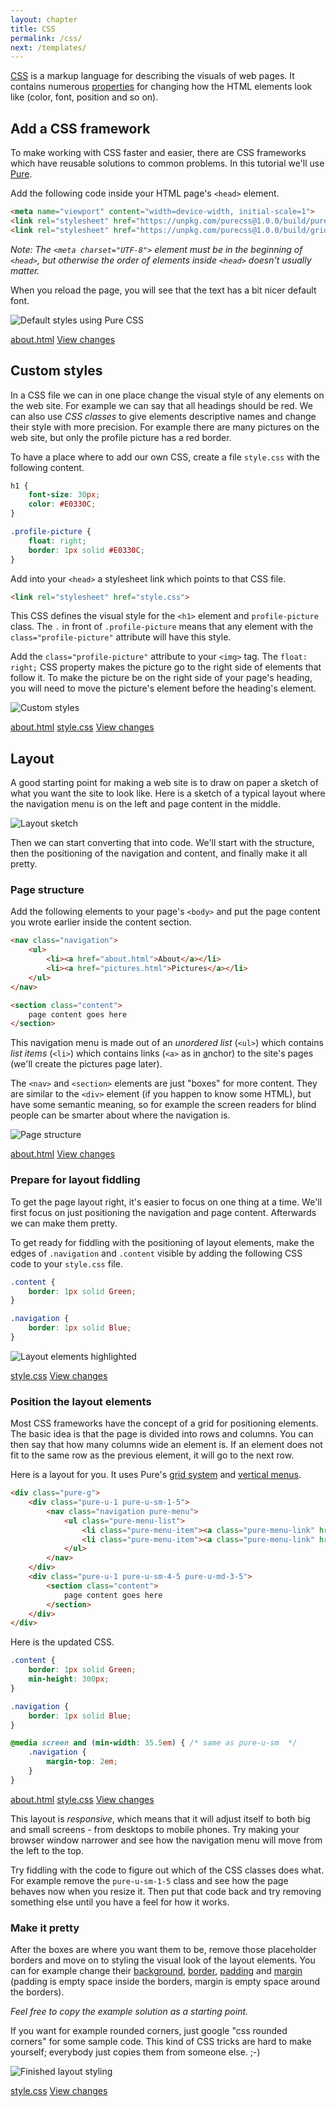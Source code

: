 ```yaml
---
layout: chapter
title: CSS
permalink: /css/
next: /templates/
---
```


[CSS][css] is a markup language for describing the visuals of web pages. It contains numerous [properties][css-properties] for changing how the HTML elements look like (color, font, position and so on).


## Add a CSS framework

To make working with CSS faster and easier, there are CSS frameworks which have reusable solutions to common problems. In this tutorial we'll use [Pure](http://purecss.io/).

Add the following code inside your HTML page's `<head>` element.

```html
<meta name="viewport" content="width=device-width, initial-scale=1">
<link rel="stylesheet" href="https://unpkg.com/purecss@1.0.0/build/pure-min.css">
<link rel="stylesheet" href="https://unpkg.com/purecss@1.0.0/build/grids-responsive-min.css">
```

*Note: The `<meta charset="UTF-8">` element must be in the beginning of `<head>`, but otherwise the order of elements inside `<head>` doesn't usually matter.*

When you reload the page, you will see that the text has a bit nicer default font.

![Default styles using Pure CSS](prettier-defaults.png)

<aside class="solution">
    <a class="file" href="https://github.com/orfjackal/web-intro-project/blob/6ba4873b0cc4b1e8c574c8e9dc99dac516bfe03c/about.html">about.html</a>
    <a class="diff" href="https://github.com/orfjackal/web-intro-project/commit/6ba4873b0cc4b1e8c574c8e9dc99dac516bfe03c">View changes</a>
</aside>


## Custom styles

In a CSS file we can in one place change the visual style of any elements on the web site. For example we can say that all headings should be red. We can also use *CSS classes* to give elements descriptive names and change their style with more precision. For example there are many pictures on the web site, but only the profile picture has a red border.

To have a place where to add our own CSS, create a file `style.css` with the following content.

```css
h1 {
    font-size: 30px;
    color: #E0330C;
}

.profile-picture {
    float: right;
    border: 1px solid #E0330C;
}
```

Add into your `<head>` a stylesheet link which points to that CSS file.

```html
<link rel="stylesheet" href="style.css">
```

This CSS defines the visual style for the `<h1>` element and `profile-picture` class. The `.` in front of `.profile-picture` means that any element with the `class="profile-picture"` attribute will have this style.

Add the `class="profile-picture"` attribute to your `<img>` tag. The `float: right;` CSS property makes the picture go to the right side of elements that follow it. To make the picture be on the right side of your page's heading, you will need to move the picture's element before the heading's element.

![Custom styles](custom-styles.png)

<aside class="solution">
    <a class="file" href="https://github.com/orfjackal/web-intro-project/blob/7c64178e9ec12310542aa1f7925e1df414451d04/about.html">about.html</a>
    <a class="file" href="https://github.com/orfjackal/web-intro-project/blob/7c64178e9ec12310542aa1f7925e1df414451d04/style.css">style.css</a>
    <a class="diff" href="https://github.com/orfjackal/web-intro-project/commit/7c64178e9ec12310542aa1f7925e1df414451d04">View changes</a>
</aside>


## Layout

A good starting point for making a web site is to draw on paper a sketch of what you want the site to look like. Here is a sketch of a typical layout where the navigation menu is on the left and page content in the middle.

![Layout sketch](layout-sketch.jpg)

Then we can start converting that into code. We'll start with the structure, then the positioning of the navigation and content, and finally make it all pretty.


### Page structure

Add the following elements to your page's `<body>` and put the page content you wrote earlier inside the content section.

```html
<nav class="navigation">
    <ul>
        <li><a href="about.html">About</a></li>
        <li><a href="pictures.html">Pictures</a></li>
    </ul>
</nav>

<section class="content">
    page content goes here
</section>
```

This navigation menu is made out of an *unordered list* (`<ul>`) which contains *list items* (`<li>`) which contains links (`<a>` as in <u>a</u>nchor) to the site's pages (we'll create the pictures page later).

The `<nav>` and `<section>` elements are just "boxes" for more content. They are similar to the `<div>` element (if you happen to know some HTML), but have some semantic meaning, so for example the screen readers for blind people can be smarter about where the navigation is.

![Page structure](page-structure.png)

<aside class="solution">
    <a class="file" href="https://github.com/orfjackal/web-intro-project/blob/20efe0cbb514292c31a3d43273be8fc042698540/about.html">about.html</a>
    <a class="diff" href="https://github.com/orfjackal/web-intro-project/commit/20efe0cbb514292c31a3d43273be8fc042698540">View changes</a>
</aside>


### Prepare for layout fiddling

To get the page layout right, it's easier to focus on one thing at a time. We'll first focus on just positioning the navigation and page content. Afterwards we can make them pretty.

To get ready for fiddling with the positioning of layout elements, make the edges of `.navigation` and `.content` visible by adding the following CSS code to your `style.css` file.

```css
.content {
    border: 1px solid Green;
}

.navigation {
    border: 1px solid Blue;
}
```

![Layout elements highlighted](prepare-for-layout-fiddling.png)

<aside class="solution">
    <a class="file" href="https://github.com/orfjackal/web-intro-project/blob/779795bc21b66edc64de0cd66d16f07c014a24a4/style.css">style.css</a>
    <a class="diff" href="https://github.com/orfjackal/web-intro-project/commit/779795bc21b66edc64de0cd66d16f07c014a24a4">View changes</a>
</aside>


### Position the layout elements

Most CSS frameworks have the concept of a grid for positioning elements. The basic idea is that the page is divided into rows and columns. You can then say that how many columns wide an element is. If an element does not fit to the same row as the previous element, it will go to the next row.

Here is a layout for you. It uses Pure's [grid system][pure-grids] and [vertical menus][pure-menus]. 

```html
<div class="pure-g">
    <div class="pure-u-1 pure-u-sm-1-5">
        <nav class="navigation pure-menu">
            <ul class="pure-menu-list">
                <li class="pure-menu-item"><a class="pure-menu-link" href="about.html">About</a></li>
                <li class="pure-menu-item"><a class="pure-menu-link" href="pictures.html">Pictures</a></li>
            </ul>
        </nav>
    </div>
    <div class="pure-u-1 pure-u-sm-4-5 pure-u-md-3-5">
        <section class="content">
            page content goes here
        </section>
    </div>
</div>
```

Here is the updated CSS.

```css
.content {
    border: 1px solid Green;
    min-height: 300px;
}

.navigation {
    border: 1px solid Blue;
}

@media screen and (min-width: 35.5em) { /* same as pure-u-sm  */
    .navigation {
        margin-top: 2em;
    }
}
```

<!-- TODO: picture of page in desktop size -->

<aside class="solution">
    <a class="file" href="https://github.com/orfjackal/web-intro-project/blob/ae9b6357120b5603b06f45b6c0d421a335181ce5/about.html">about.html</a>
    <a class="file" href="https://github.com/orfjackal/web-intro-project/blob/ae9b6357120b5603b06f45b6c0d421a335181ce5/style.css">style.css</a>
    <a class="diff" href="https://github.com/orfjackal/web-intro-project/commit/ae9b6357120b5603b06f45b6c0d421a335181ce5">View changes</a>
</aside>

This layout is *responsive*, which means that it will adjust itself to both big and small screens - from desktops to mobile phones. Try making your browser window narrower and see how the navigation menu will move from the left to the top.

<!-- TODO: picture of page in mobile size -->

Try fiddling with the code to figure out which of the CSS classes does what. For example remove the `pure-u-sm-1-5` class and see how the page behaves now when you resize it. Then put that code back and try removing something else until you have a feel for how it works.


### Make it pretty

After the boxes are where you want them to be, remove those placeholder borders and move on to styling the visual look of the layout elements. You can for example change their [background][css-background], [border][css-border], [padding][css-padding] and [margin][css-margin] (padding is empty space inside the borders, margin is empty space around the borders).

*Feel free to copy the example solution as a starting point.*

If you want for example rounded corners, just google "css rounded corners" for some sample code. This kind of CSS tricks are hard to make yourself; everybody just copies them from someone else. ;-)

![Finished layout styling](make-it-pretty.png)

<aside class="solution">
    <a class="file" href="https://github.com/orfjackal/web-intro-project/blob/26b92b4f8945c50ad1e5678863e0790fef48a167/style.css">style.css</a>
    <a class="diff" href="https://github.com/orfjackal/web-intro-project/commit/26b92b4f8945c50ad1e5678863e0790fef48a167">View changes</a>
</aside>


[css]: https://developer.mozilla.org/en-US/docs/Web/CSS
[css-background]: https://developer.mozilla.org/en-US/docs/Web/CSS/background
[css-border]: https://developer.mozilla.org/en-US/docs/Web/CSS/border
[css-margin]: https://developer.mozilla.org/en-US/docs/Web/CSS/margin
[css-padding]: https://developer.mozilla.org/en-US/docs/Web/CSS/padding
[css-properties]: https://developer.mozilla.org/en-US/docs/Web/CSS/Reference
[html-li]: https://developer.mozilla.org/en-US/docs/Web/HTML/Element/ul
[html-ul]: https://developer.mozilla.org/en-US/docs/Web/HTML/Element/ul
[pure-grids]: https://purecss.io/grids/
[pure-menus]: https://purecss.io/menus/
